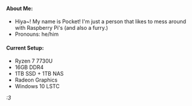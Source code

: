 #### About Me:
- Hiya~! My name is Pocket! I'm just a person that likes to mess around with Raspberry Pi's (and also a furry.)
- Pronouns: he/him

#### Current Setup:

- Ryzen 7 7730U
- 16GB DDR4
- 1TB SSD + 1TB NAS
- Radeon Graphics
- Windows 10 LSTC

<em>:3</em>

